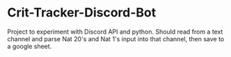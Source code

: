 # Crit-Tracker-Discord-Bot

Project to experiment with Discord API and python. Should read from a text channel and parse Nat 20's and Nat 1's input into that channel, then save to a google sheet.
